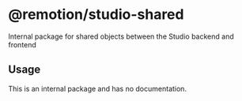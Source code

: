 # @remotion/studio-shared
 
Internal package for shared objects between the Studio backend and frontend
 
## Usage
 
This is an internal package and has no documentation.
